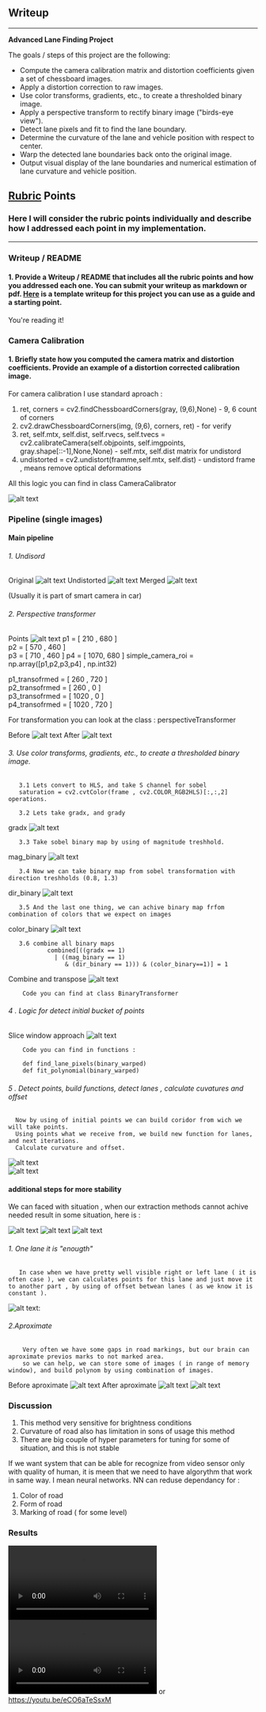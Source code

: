 <!-- #region -->
## Writeup

---

**Advanced Lane Finding Project**   

The goals / steps of this project are the following:

* Compute the camera calibration matrix and distortion coefficients given a set of chessboard images.
* Apply a distortion correction to raw images.
* Use color transforms, gradients, etc., to create a thresholded binary image.
* Apply a perspective transform to rectify binary image ("birds-eye view").
* Detect lane pixels and fit to find the lane boundary.
* Determine the curvature of the lane and vehicle position with respect to center.
* Warp the detected lane boundaries back onto the original image.
* Output visual display of the lane boundaries and numerical estimation of lane curvature and vehicle position.

[//]: # (Image References)

[image1]: ./examples/undistort_output.png "Undistorted"
[image2]: ./test_images/test1.jpg "Road Transformed"
[image3]: ./examples/binary_combo_example.jpg "Binary Example"
[image4]: ./examples/warped_straight_lines.jpg "Warp Example"
[image5]: ./examples/color_fit_lines.jpg "Fit Visual"
[image6]: ./examples/example_output.jpg "Output"





[after_transformed.png]: ./examples/documentation_src/after_transformed.png "after_transformed"
[before_transformed.png]: ./examples/documentation_src/before_transformed.png "before_transformed" 
[color_binary.png]:  ./examples/documentation_src/color_binary.png "color_binary"
[dark_binary.png]:  ./examples/documentation_src/dark_binary.png "dark_binary"
[dark_binary_wraped.png]:  ./examples/documentation_src/dark_binary_wraped.png "dark_binary_wraped"
[dark_binary_wraped_aproximate.png]:   ./examples/documentation_src/dark_binary_wraped_aproximate.png "dark_binary_wraped_aproximate"
[dark_original.png]:  ./examples/documentation_src/dark_original.png "dark_original"
[dark_result.png]:  ./examples/documentation_src/dark_result.png "dark_result"
[dir_binary.png]: ./examples/documentation_src/dir_binary.png "dir_binary"
[gradx.png]:  ./examples/documentation_src/gradx.png "gradx"
[hard_color.png]: ./examples/documentation_src/hard_color.png "hard_color"
[hard_directional.png]:  ./examples/documentation_src/hard_directional.png "hard_directional"
[hard_gradx.png]:  ./examples/documentation_src/hard_gradx.png "hard_gradx"
[hard_magnitude.png]:  ./examples/documentation_src/hard_magnitude.png "hard_magnitude"
[hard_original.png]:  ./examples/documentation_src/hard_original.png "hard_original"
[mag_binary.png]: ./examples/documentation_src/mag_binary.png "mag_binary"
[merged.png]:  ./examples/documentation_src/merged.png "merged"
[origina_.png]:  ./examples/documentation_src/origina_.png "original"
[original.png]:  ./examples/documentation_src/original.png "original"
[Points.png]:  ./examples/documentation_src/Points.png "Points"
[result.png]: ./examples/documentation_src/result.png "result"
[test_image.png]:  ./examples/documentation_src/test_image.png "test_image"
[undisorted.png]:  ./examples/documentation_src/undisorted.png "undisorted"
[combine_and_transpose.png]:  ./examples/documentation_src/combine_and_transpose.png "combine_and_transpose"
[windows_aproach.png]:  ./examples/documentation_src/windows_aproach.png "windows_aproach"
[choose_lane.png]:  ./examples/documentation_src/choose_lane.png "choose_lane"




[video1]: ./project_video.mp4 "Video"
[01_project_video.mp4]: ./output_videos/01_project_video.mp4 "Video 1 "
[02_project_video.mp4]: ./output_videos/02_project_video.mp4 "Video 2 "

## [Rubric](https://review.udacity.com/#!/rubrics/571/view) Points

### Here I will consider the rubric points individually and describe how I addressed each point in my implementation.  

---

### Writeup / README

#### 1. Provide a Writeup / README that includes all the rubric points and how you addressed each one.  You can submit your writeup as markdown or pdf.  [Here](https://github.com/udacity/CarND-Advanced-Lane-Lines/blob/master/writeup_template.md) is a template writeup for this project you can use as a guide and a starting point.  

You're reading it!

### Camera Calibration

#### 1. Briefly state how you computed the camera matrix and distortion coefficients. Provide an example of a distortion corrected calibration image.

For camera calibration I use standard aproach : 

1. ret, corners = cv2.findChessboardCorners(gray, (9,6),None)  - 9, 6 count of corners
2. cv2.drawChessboardCorners(img, (9,6), corners, ret) - for verify
3. ret, self.mtx, self.dist, self.rvecs, self.tvecs = cv2.calibrateCamera(self.objpoints, self.imgpoints,              gray.shape[::-1],None,None)  - self.mtx, self.dist matrix for undistord
4. undistorted = cv2.undistort(framme,self.mtx, self.dist) - undistord frame , means remove optical deformations


All this logic you can find in class CameraCalibrator


![alt text][image1]

### Pipeline (single images)
#### Main pipeline  

###### 1. Undisord 

 Original ![alt text][original.png]
 Undistorted ![alt text][undisorted.png]
 Merged ![alt text][merged.png] 

 
 (Usually it is part of smart camera in car)
 
######  2. Perspective transformer

Points ![alt text][Points.png] 
p1  = [ 210 , 680 ]  
p2  = [ 570 , 460 ]  
p3  = [ 710 , 460 ] 
p4  = [ 1070, 680 ] 
simple_camera_roi = np.array([p1,p2,p3,p4] , np.int32)

p1_transofrmed = [ 260 , 720  ]       
p2_transofrmed = [ 260 , 0    ]      
p3_transofrmed = [ 1020 , 0   ]       
p4_transofrmed = [ 1020 , 720 ]   

For transformation you can look at the class : perspectiveTransformer

  Before ![alt text][before_transformed.png]
  After ![alt text][after_transformed.png] 

###### 3. Use color transforms, gradients, etc., to create a thresholded binary image.


       3.1 Lets convert to HLS, and take S channel for sobel 
       saturation = cv2.cvtColor(frame , cv2.COLOR_RGB2HLS)[:,:,2]   operations.
       
       3.2 Lets take gradx, and grady  
gradx  ![alt text][gradx.png] 
       
       3.3 Take sobel binary map by using of magnitude treshhold.
mag_binary  ![alt text][mag_binary.png] 
       
       3.4 Now we can take binary map from sobel transformation with direction treshholds (0.8, 1.3)
dir_binary  ![alt text][dir_binary.png] 
       
       3.5 And the last one thing, we can achive binary map frfom combination of colors that we expect on images
color_binary  ![alt text][color_binary.png] 

       3.6 combine all binary maps 
               combined[((gradx == 1)
                 | ((mag_binary == 1)
                    & (dir_binary == 1))) & (color_binary==1)] = 1
                    
Combine and transpose  ![alt text][combine_and_transpose.png]   

        
        
        Code you can find at class BinaryTransformer 
        
        
###### 4 . Logic for detect initial bucket of points 
Slice window approach  ![alt text][windows_aproach.png] 
        
        Code you can find in functions :
        
        def find_lane_pixels(binary_warped)
        def fit_polynomial(binary_warped)
        
###### 5 . Detect points, build functions, detect lanes , calculate cuvatures and offset 
      Now by using of initial points we can build coridor from wich we will take points. 
      Using points what we receive from, we build new function for lanes, and next iterations. 
      Calculate curvature and offset. 
      
   ![alt text][test_image.png]     
   ![alt text][result.png] 
     
#### additional steps for more stability

We can faced with situation , when our extraction methods cannot achive needed result in some situation, here is :

   ![alt text][dark_original.png]
   ![alt text][dark_binary.png]
   ![alt text][dark_binary_wraped.png]
   

###### 1. One lane it is "enougth"

       In case when we have pretty well visible right or left lane ( it is often case ), we can calculates points for this lane and just move it to another part , by using of offset betwean lanes ( as we know it is constant ).

   ![alt text][choose_lane.png]: 

###### 2.Aproximate   
        Very often we have some gaps in road markings, but our brain can aproximate previos marks to not marked area.  
        so we can help, we can store some of images ( in range of memory window), and build polynom by using combination of images.
 Before aproximate 
![alt text][dark_binary_wraped.png]
 After aproximate 
![alt text][dark_binary_wraped_aproximate.png]
![alt text][dark_result.png]
        
<!-- #endregion -->

<!-- #region -->
### Discussion

1. This method very sensitive for brightness conditions
2. Curvature of road also has limitation in sons of usage this method
3. There are big couple of hyper parameters for tuning for some of situation, and this is not stable


If we want system that can be able for recognize from video sensor only with quality of human, it is meen that we need to have algorythm that work in same way. I mean neural networks. 
NN can reduse dependancy for :

1. Color of road
2. Form of road
3. Marking of road ( for some level)


### Results 

<!-- #endregion -->
![alt text][01_project_video.mp4] 
![alt text][02_project_video.mp4] or https://youtu.be/eCO6aTeSsxM
```python

```
